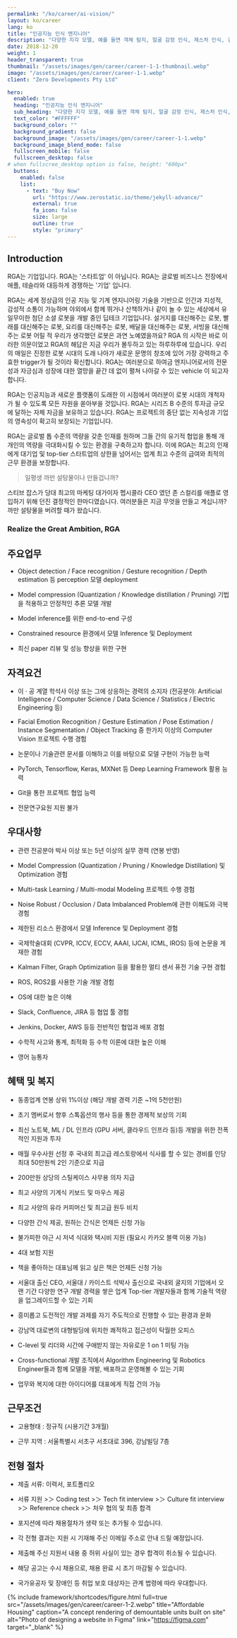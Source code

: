 ```yaml
---
permalink: "/ko/career/ai-vision/"
layout: ko/career
lang: ko
title: "인공지능 인식 엔지니어"
description: "다양한 지각 모델, 예를 들면 객체 탐지, 얼굴 감정 인식, 제스처 인식, 깊이 추정 등을 탐색하고 배포하기"
date: 2018-12-20
weight: 1
header_transparent: true
thumbnail: "/assets/images/gen/career/career-1-1-thumbnail.webp"
image: "/assets/images/gen/career/career-1-1.webp"
client: "Zero Developments Pty Ltd"

hero:
  enabled: true
  heading: "인공지능 인식 엔지니어"
  sub_heading: "다양한 지각 모델, 예를 들면 객체 탐지, 얼굴 감정 인식, 제스처 인식, 깊이 추정 등을 탐색하고 배포하기"
  text_color: "#FFFFFF"
  background_color: ""
  background_gradient: false
  background_image: "/assets/images/gen/career/career-1-1.webp"
  background_image_blend_mode: false
  fullscreen_mobile: false
  fullscreen_desktop: false
# when fullscree_desktop option is false, height: "600px"
  buttons:
    enabled: false
    list:
      - text: "Buy Now"
        url: "https://www.zerostatic.io/theme/jekyll-advance/"
        external: true
        fa_icon: false
        size: large
        outline: true
        style: "primary"
---
```


## Introduction
RGA는 기업입니다.
RGA는 '스타트업' 이 아닙니다.
RGA는 글로벌 비즈니스 전장에서 애플, 테슬라와 대등하게 경쟁하는 '기업' 입니다.

RGA는 세계 정상급의 인공 지능 및 기계 엔지니어링 기술을 기반으로 인간과 지성적, 감성적 소통이 가능하며 야외에서 함께 뛰거나 산책하거나 같이 놀 수 있는 세상에서 유일무이한 첨단 소셜 로봇을 개발 중인 딥테크 기업입니다.
설거지를 대신해주는 로봇, 빨래를 대신해주는 로봇, 요리를 대신해주는 로봇, 배달을 대신해주는 로봇, 서빙을 대신해주는 로봇
어릴 적 우리가 생각했던 로봇은 과연 노예였을까요?
RGA 의 시작은 바로 이러한 의문이었고 RGA의 해답은 지금 우리가 몰두하고 있는 하루하루에 있습니다.
우리의 매일은 진정한 로봇 시대의 도래 나아가 새로운 문명의 창조에 있어 가장 강력하고 주효한 trigger가 될 것이라 확신합니다. 
RGA는 여러분으로 하여금 엔지니어로서의 전문성과 자긍심과 성장에 대한 열망을 끝간 데 없이 펼쳐 나아갈 수 있는 vehicle 이 되고자 합니다.

RGA는 인공지능과 새로운 플랫폼이 도래한 이 시점에서 여러분이 로봇 시대의 개척자가 될 수 있도록 모든 자원을 쏟아부을 것입니다.
RGA는 시리즈 B 수준의 투자금 규모에 달하는 자체 자금을 보유하고 있습니다. 
RGA는 프로젝트의 중단 없는 지속성과 기업의 영속성이 확고히 보장되는 기업입니다.

RGA는 글로벌 톱 수준의 역량을 갖춘 인재를 원하며 그들 간의 유기적 협업을 통해 개개인의 역량을 극대화시킬 수 있는 환경을 구축하고자 합니다. 
이에 RGA는 최고의 인재에게 대기업 및 top-tier 스타트업의 상한을 넘어서는 업계 최고 수준의 급여와 최적의 근무 환경을 보장합니다.

> 일평생 까만 설탕물이나 만들겁니까?

스티브 잡스가 당대 최고의 마케팅 대가이자 펩시콜라 CEO 였던 존 스컬리를 애플로 영입하기 위해 던진 결정적인 한마디였습니다.
여러분들은 지금 무엇을 만들고 계십니까?
까만 설탕물을 버려할 때가 왔습니다. 

### Realize the Great Ambition, RGA

## 주요업무
- Object detection / Face recognition / Gesture recognition / Depth estimation 등 perception 모델 deployment

- Model compression (Quantization / Knowledge distillation / Pruning) 기법을 적용하고 안정적인 추론 모델 개발

- Model inference를 위한 end-to-end 구성

- Constrained resource 환경에서 모델 Inference 및 Deployment

- 최신 paper 리뷰 및 성능 향상을 위한 구현


## 자격요건
- 이 · 공 계열 학석사 이상 또는 그에 상응하는 경력의 소지자 
(전공분야: Artificial Intelligence / Computer Science / Data Science / Statistics / Electric Engineering 등)

- Facial Emotion Recognition / Gesture Estimation / Pose Estimation / Instance Segmentation / Object Tracking 중 한가지 이상의 Computer Vision 프로젝트 수행 경험

- 논문이나 기술관련 문서를 이해하고 이를 바탕으로 모델 구현이 가능한 능력

- PyTorch, Tensorflow, Keras, MXNet 등 Deep Learning Framework 활용 능력

- Git을 통한 프로젝트 협업 능력

- 전문연구요원 지원 불가


## 우대사항
- 관련 전공분야 박사 이상 또는 5년 이상의 실무 경력 (연봉 반영)

- Model Compression (Quantization / Pruning / Knowledge Distillation) 및 Optimization 경험

- Multi-task Learning / Multi-modal Modeling 프로젝트 수행 경험

- Noise Robust / Occlusion / Data Imbalanced Problem에 관한 이해도와 극복 경험

- 제한된 리소스 환경에서 모델 Inference 및 Deployment 경험

- 국제학술대회 (CVPR, ICCV, ECCV, AAAI, IJCAI, ICML, IROS) 등에 논문을 게재한 경험

- Kalman Filter, Graph Optimization 등을 활용한 멀티 센서 퓨전 기술 구현 경험

- ROS, ROS2를 사용한 기술 개발 경험

- OS에 대한 높은 이해

- Slack, Confluence, JIRA 등 협업 툴 경험

- Jenkins, Docker, AWS 등등 전반적인 협업과 배포 경험

- 수학적 사고와 통계, 최적화 등 수학 이론에 대한 높은 이해

- 영어 능통자


## 혜택 및 복지
- 동종업계 연봉 상위 1%이상 (해당 개발 경력 기준 ~1억 5천만원)

- 초기 멤버로서 향후 스톡옵션의 행사 등을 통한 경제적 보상의 기회

- 최신 노트북, ML / DL 인프라 (GPU 서버, 클라우드 인프라 등)등 개발을 위한 전폭적인 지원과 투자

- 매월 우수사원 선정 후 국내외 최고급 레스토랑에서 식사를 할 수 있는 경비를 인당 최대 50만원씩 2인 기준으로 지급

- 200만원 상당의 스틸케이스 사무용 의자 지급

- 최고 사양의 기계식 키보드 및 마우스 제공

- 최고 사양의 유라 커피머신 및 최고급 원두 비치

- 다양한 간식 제공, 원하는 간식은 언제든 신청 가능

- 불가피한 야근 시 저녁 식대와 택시비 지원 (필요시 카카오 블랙 이용 가능)

- 4대 보험 지원

- 책을 좋아하는 대표님께 읽고 싶은 책은 언제든 신청 가능 

- 서울대 출신 CEO, 서울대 / 카이스트 석박사 출신으로 국내외 굴지의 기업에서 오랜 기간 다양한 연구 개발 경력을 쌓은 업계 Top-tier 개발자들과 함께 기술적 역량을 업그레이드할 수 있는 기회

- 흥미롭고 도전적인 개발 과제를 자기 주도적으로 진행할 수 있는 환경과 문화

- 강남역 대로변의 대형빌딩에 위치한 쾌적하고 접근성이 탁월한 오피스

- C-level 및 리더와 시간에 구애받지 않는 자유로운 1 on 1 미팅 가능

- Cross-functional 개발 조직에서 Algorithm Engineering 및 Robotics Engineer들과 함께 모델을 개발, 배포하고 운영해볼 수 있는 기회 

- 업무와 복지에 대한 아이디어를 대표에게 직접 건의 가능


## 근무조건

- 고용형태 : 정규직 (시용기간 3개월)

- 근무 지역 : 서울특별시 서초구 서초대로 396, 강남빌딩 7층


## 전형 절차
- 제출 서류: 이력서, 포트폴리오

- 서류 지원 >＞ Coding test >＞ Tech fit interview >＞ Culture fit interview >＞ Reference check >＞ 처우 협의 및 최종 합격

- 포지션에 따라 채용절차가 생략 또는 추가될 수 있습니다.

- 각 전형 결과는 지원 시 기재해 주신 이메일 주소로 안내 드릴 예정입니다.

- 제출해 주신 지원서 내용 중 허위 사실이 있는 경우 합격이 취소될 수 있습니다.

- 해당 공고는 수시 채용으로, 채용 완료 시 조기 마감될 수 있습니다.

- 국가유공자 및 장애인 등 취업 보호 대상자는 관계 법령에 따라 우대합니다.

{% include framework/shortcodes/figure.html full=true src="/assets/images/gen/career/career-1-2.webp" title="Affordable Housing"  caption="A concept rendering of demountable units built on site" alt="Photo of designing a website in Figma" link="https://figma.com" target="_blank" %}
